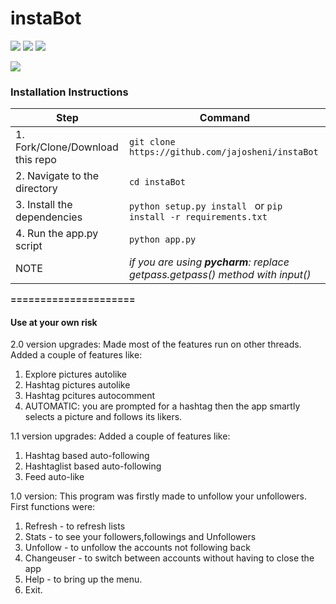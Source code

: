
# instaBot
<a href="https://github.com/jajosheni/instaBot" title="python InstaBot"><img src="https://img.shields.io/badge/python-instaBot-green.svg"></a>
<a href="https://instagram.com/shenihamitaj" title="instapage"><img src="https://img.shields.io/badge/follow-instagram-orange.svg"></a>
<a href="https://www.python.org/downloads/release/python-350/" title="use python3.5"><img src="https://img.shields.io/badge/version-python3.5-brightgreen.svg"></a>

<img src="https://instavast.com/wp-content/uploads/2017/09/auto-activity.png">

### Installation Instructions
| Step | Command |
|---|---|
| 1. Fork/Clone/Download this repo |  `git clone https://github.com/jajosheni/instaBot` |
| 2. Navigate to the directory | `cd instaBot` |
| 3. Install the dependencies | `python setup.py install ` or  `pip install -r requirements.txt` |
| 4. Run the app.py script  | `python app.py` |
| NOTE | _if you are using **pycharm**:  replace getpass.getpass() method with input()_ |

**=====================**
#### Use at your own risk

2.0 version upgrades:
Made most of the features run on other threads.
Added a couple of features like:
  1. Explore pictures autolike
  2. Hashtag pictures autolike
  3. Hashtag pcitures autocomment
  4. AUTOMATIC:
      you are prompted for a hashtag then the app smartly selects a picture and follows its likers.


1.1 version upgrades:
Added a couple of features like:
  1. Hashtag based auto-following
  2. Hashtaglist based auto-following
  3. Feed auto-like
  
1.0 version:
  This program was firstly made to unfollow your unfollowers.
  First functions were:
  1. Refresh - to refresh lists
  2. Stats - to see your followers,followings and Unfollowers
  3. Unfollow - to unfollow the accounts not following back
  4. Changeuser - to switch between accounts without having to close the app
  5. Help - to bring up the menu.
  6. Exit.
